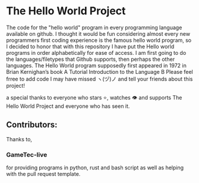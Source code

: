 # The Hello World Project
The code for the "hello world" program in every programming language available on github. I thought it would be fun considering almost every  new programmers first coding experience is the famous hello world program, so I decided to honor that with this repository
I have put the Hello world programs in order alphabetically for ease of access.
I am first going to do the languages/filetypes that Github supports, then perhaps the other languages.
 The Hello World program supposedly first appeared in 1972 in Brian Kernighan’s book A Tutorial Introduction to the Language B
Please feel frree to add code I may have missed ヽ(ヅ)ノ and tell your friends about this project!

a special thanks to everyone who stars ⭐, watches 👁 and supports The Hello World Project and everyone who has seen it.
## Contributors:
Thanks to,
### GameTec-live 
for providing programs in python, rust and bash script as well as helping with the pull request template.

